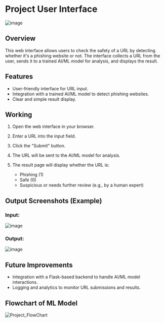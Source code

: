 # Project User Interface

![image](https://github.com/himanshusingla123/phishingdetection/assets/96792511/174b8f9a-ebb2-42d7-8489-d18421c0c376)


## Overview

This web interface allows users to check the safety of a URL by detecting whether it's a phishing website or not. The interface collects a URL from the user, sends it to a trained AI/ML model for analysis, and displays the result.

## Features

- User-friendly interface for URL input.
- Integration with a trained AI/ML model to detect phishing websites.
- Clear and simple result display.

## Working

1. Open the web interface in your browser.

2. Enter a URL into the input field.

3. Click the "Submit" button.

4. The URL will be sent to the AI/ML model for analysis.

5. The result page will display whether the URL is:
   - Phishing (1)
   - Safe (0)
   - Suspicious or needs further review (e.g., by a human expert)

## Output Screenshots (Example)
### Input:
![image](https://github.com/himanshusingla123/phishingdetection/assets/96792511/8b0bf74c-413e-49e8-a69d-f33458730283)

### Output:
![image](https://github.com/himanshusingla123/phishingdetection/assets/96792511/e5209b0b-4719-4657-8d97-727b4f4c9e50)


## Future Improvements

- Integration with a Flask-based backend to handle AI/ML model interactions.
- Logging and analytics to monitor URL submissions and results.

## Flowchart of ML Model
![Project_FlowChart](https://github.com/himanshusingla123/phishingdetection/assets/96792511/20fc87f0-c4f6-4c5a-925d-06370f14c0d8)

